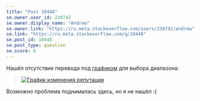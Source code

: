 ```yaml
---
title: "Post 10448"
se.owner.user_id: 238742
se.owner.display_name: "Andrew"
se.owner.link: "https://ru.meta.stackoverflow.com/users/238742/andrew"
se.link: "https://ru.meta.stackoverflow.com/q/10448"
se.post_id: 10448
se.post_type: question
se.score: 6
---
```

<p>Нашёл отсутствие перевода под <a href="https://ru.stackoverflow.com/users/current?tab=reputation&amp;sort=graph">графиком</a> для выбора диапазона:</p>

<blockquote>
  <p><a href="https://i.stack.imgur.com/JYLb6.jpg" rel="nofollow noreferrer"><img src="https://i.stack.imgur.com/JYLb6.jpg" alt="График изменения репутации"></a> </p>
</blockquote>

<p>Возможно проблема поднималась здесь, но я не нашёл :(</p>
